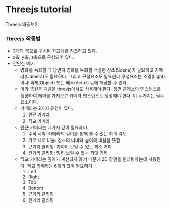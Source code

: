 # Threejs tutorial

Threejs 배워보기

### Threejs 작동법

-   3개의 축으로 구성된 좌표계를 참조하고 있다.
-   x축, y축, z축으로 구성되어 있다.
-   간단한 예시
    -   영화를 녹화할 때 당연히 영화를 녹화할 적절한 장소(Scene)가 필요하고 카메라(Camera)도 필요하다. 그리고 구성요소도 필요한데 구성요소는 조명(Light)이나 객체(Object) 또는 배우(Actor) 등에 해당할 수 있다.
    -   이와 똑같은 개념을 threejs에서도 사용해야 한다. 장면 클래스의 인스턴스를 생성하여 테마를 가져오고 카메라 인스턴스도 생성해야 한다. 이 두가지는 필수요소이다.
    -   카메라는 2가지 유형이 있다.
        1. 원근 카메라
        2. 직교 카메라
    -   원근 카메라는 네가지 값이 필요하다.
        1. 수직 시야: 카메라의 길이를 통해 볼 수 있는 최대 각도
        2. 가로 세로 비율: 장소의 너비와 높이의 비율을 뜻함
        3. 근거리 클리핑: 가까이 보일 수 있는 최소 거리
        4. 원거리 클리핑: 멀리 보일 수 있는 최대 거리
    -   직교 카메라는 깊이가 계산되지 않기 때문에 2D 장면을 렌더링하는데 사용된다. 직교 카메라는 6개의 값이 필요하다.
        1. Left
        2. Right
        3. Top
        4. Bottom
        5. 근거리 클리핑
        6. 원거리 클리핑

